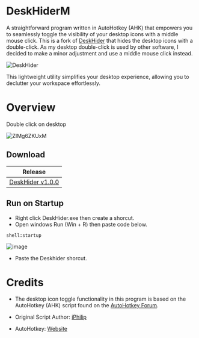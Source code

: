 # DeskHiderM

A straightforward program written in AutoHotkey (AHK) that empowers you to seamlessly toggle the visibility of your desktop icons with a middle mouse click. This is a fork of [DeskHider](https://github.com/iandiv) that hides the desktop icons with a double-click. As my desktop double-click is used by other software, I decided to make a minor adjustment and use a middle mouse click instead.

![DeskHider](https://github.com/iandiv/DeskHider/assets/28383248/3ce997dd-99c8-4516-8107-4ce71978bb3e)

This lightweight utility simplifies your desktop experience, allowing you to declutter your workspace effortlessly.
# Overview
Double click on desktop

![ZlMg6ZKUxM](https://github.com/iandiv/DeskHider/assets/28383248/e9ca6c31-938c-438b-a140-137c58fe9643)

## Download

 | Release|
 | ----------- |
 | [DeskHider v1.0.0](https://github.com/iandiv/DeskHider/releases) |

## Run on Startup
- Right click DeskHider.exe then create a shorcut.
- Open windows Run (Win + R) then paste code below.

``` 
shell:startup
```

![image](https://github.com/iandiv/DeskHider/assets/28383248/7d53abcc-3eaa-46bb-a638-80084b63f2c7)

- Paste the Deskhider shorcut.



# Credits

- The desktop icon toggle functionality in this program is based on the AutoHotkey (AHK) script found on the [AutoHotkey Forum](https://www.autohotkey.com/boards/viewtopic.php?t=79451).

- Original Script Author: [iPhilip](https://www.autohotkey.com/boards/memberlist.php?mode=viewprofile&u=155)

- AutoHotkey: [Website](https://www.autohotkey.com/)
